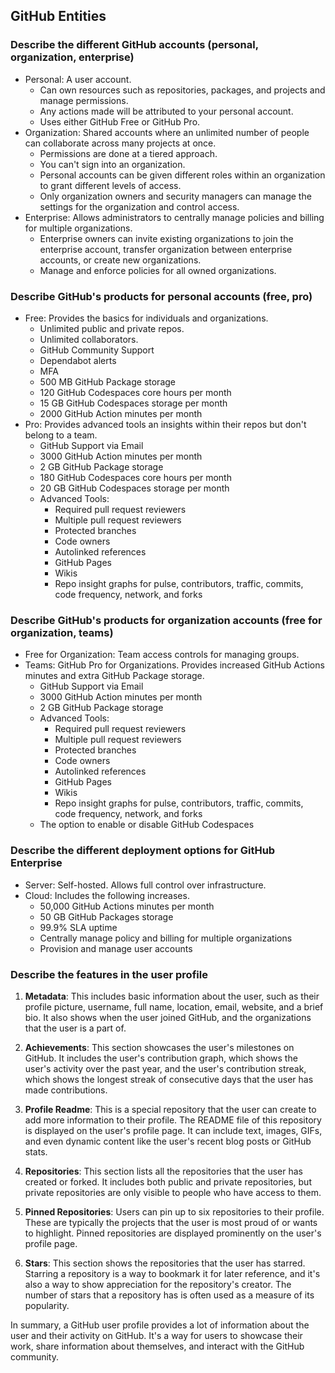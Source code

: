## GitHub Entities

### Describe the different GitHub accounts (personal, organization, enterprise)

- Personal: A user account.
  - Can own resources such as repositories, packages, and projects and manage permissions.
  - Any actions made will be attributed to your personal account.
  - Uses either GitHub Free or GitHub Pro.
- Organization: Shared accounts where an unlimited number of people can collaborate across many projects at once.
  - Permissions are done at a tiered approach.
  - You can't sign into an organization. 
  - Personal accounts can be given different roles within an organization to grant different levels of access.
  - Only organization owners and security managers can manage the settings for the organization and control access.
- Enterprise: Allows administrators to centrally manage policies and billing for multiple organizations.
  - Enterprise owners can invite existing organizations to join the enterprise account, transfer organization between enterprise accounts, or create new organizations.
  - Manage and enforce policies for all owned organizations.

### Describe GitHub's products for personal accounts (free, pro)

- Free: Provides the basics for individuals and organizations.
  - Unlimited public and private repos.
  - Unlimited collaborators.
  - GitHub Community Support
  - Dependabot alerts
  - MFA
  - 500 MB GitHub Package storage
  - 120 GitHub Codespaces core hours per month
  - 15 GB GitHub Codespaces storage per month
  - 2000 GitHub Action minutes per month
- Pro: Provides advanced tools an insights within their repos but don't belong to a team.
  - GitHub Support via Email
  - 3000 GitHub Action minutes per month
  - 2 GB GitHub Package storage
  - 180 GitHub Codespaces core hours per month
  - 20 GB GitHub Codespaces storage per month
  - Advanced Tools:
    - Required pull request reviewers
    - Multiple pull request reviewers
    - Protected branches
    - Code owners
    - Autolinked references
    - GitHub Pages
    - Wikis
    - Repo insight graphs for pulse, contributors, traffic, commits, code frequency, network, and forks

### Describe GitHub's products for organization accounts (free for organization, teams)

- Free for Organization: Team access controls for managing groups.
- Teams: GitHub Pro for Organizations. Provides increased GitHub Actions minutes and extra GitHub Package storage.
  - GitHub Support via Email
  - 3000 GitHub Action minutes per month
  - 2 GB GitHub Package storage
  - Advanced Tools:
    - Required pull request reviewers
    - Multiple pull request reviewers
    - Protected branches
    - Code owners
    - Autolinked references
    - GitHub Pages
    - Wikis
    - Repo insight graphs for pulse, contributors, traffic, commits, code frequency, network, and forks
  - The option to enable or disable GitHub Codespaces

### Describe the different deployment options for GitHub Enterprise

- Server: Self-hosted. Allows full control over infrastructure.
- Cloud: Includes the following increases.
  - 50,000 GitHub Actions minutes per month
  - 50 GB GitHub Packages storage
  - 99.9% SLA uptime
  - Centrally manage policy and billing for multiple organizations
  - Provision and manage user accounts

### Describe the features in the user profile

1. **Metadata**: This includes basic information about the user, such as their profile picture, username, full name, location, email, website, and a brief bio. It also shows when the user joined GitHub, and the organizations that the user is a part of.

2. **Achievements**: This section showcases the user's milestones on GitHub. It includes the user's contribution graph, which shows the user's activity over the past year, and the user's contribution streak, which shows the longest streak of consecutive days that the user has made contributions.

3. **Profile Readme**: This is a special repository that the user can create to add more information to their profile. The README file of this repository is displayed on the user's profile page. It can include text, images, GIFs, and even dynamic content like the user's recent blog posts or GitHub stats.

4. **Repositories**: This section lists all the repositories that the user has created or forked. It includes both public and private repositories, but private repositories are only visible to people who have access to them.

5. **Pinned Repositories**: Users can pin up to six repositories to their profile. These are typically the projects that the user is most proud of or wants to highlight. Pinned repositories are displayed prominently on the user's profile page.

6. **Stars**: This section shows the repositories that the user has starred. Starring a repository is a way to bookmark it for later reference, and it's also a way to show appreciation for the repository's creator. The number of stars that a repository has is often used as a measure of its popularity.

In summary, a GitHub user profile provides a lot of information about the user and their activity on GitHub. It's a way for users to showcase their work, share information about themselves, and interact with the GitHub community.
